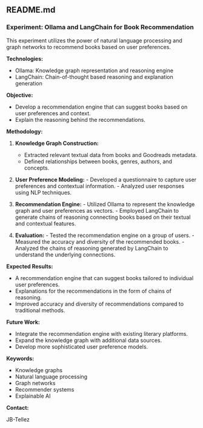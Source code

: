 ## README.md

### Experiment: Ollama and LangChain for Book Recommendation

This experiment utilizes the power of natural language processing and
graph networks to recommend books based on user preferences.

**Technologies:**

- Ollama: Knowledge graph representation and reasoning engine
- LangChain: Chain-of-thought based reasoning and explanation generation

**Objective:**

- Develop a recommendation engine that can suggest books based on user
  preferences and context.
- Explain the reasoning behind the recommendations.

**Methodology:**

1. **Knowledge Graph Construction:**

   - Extracted relevant textual data from books and Goodreads metadata.
   - Defined relationships between books, genres, authors, and concepts.

2. **User Preference Modeling:** - Developed a questionnaire to capture user preferences and contextual
   information. - Analyzed user responses using NLP techniques.

3. **Recommendation Engine:** - Utilized Ollama to represent the knowledge graph and user
   preferences as vectors. - Employed LangChain to generate chains of reasoning connecting books
   based on their textual and contextual features.

4. **Evaluation:** - Tested the recommendation engine on a group of users. - Measured the accuracy and diversity of the recommended books. - Analyzed the chains of reasoning generated by LangChain to
   understand the underlying connections.

**Expected Results:**

- A recommendation engine that can suggest books tailored to individual
  user preferences.
- Explanations for the recommendations in the form of chains of reasoning.
- Improved accuracy and diversity of recommendations compared to
  traditional methods.

**Future Work:**

- Integrate the recommendation engine with existing literary platforms.
- Expand the knowledge graph with additional data sources.
- Develop more sophisticated user preference models.

**Keywords:**

- Knowledge graphs
- Natural language processing
- Graph networks
- Recommender systems
- Explainable AI

**Contact:**

JB-Tellez
